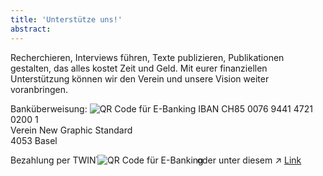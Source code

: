 ```yaml
---
title: 'Unterstütze uns!'
abstract:
---
```


Recherchieren, Interviews führen, Texte publizieren, Publikationen gestalten, das alles kostet Zeit und Geld. Mit eurer finanziellen Unterstützung können wir den Verein und unsere Vision weiter voranbringen.

Banküberweisung:
<img src="/img/qr-IBAN.png" alt="QR Code für E-Banking" class="h-30 w-30 p-0" style="margin:0; margin-top: -1em;" />
IBAN CH85 0076 9441 4721 0200 1 <br>
Verein New Graphic Standard <br>
4053 Basel

Bezahlung per TWINT:
<img src="/img/qr-TWINT.png" alt="QR Code für E-Banking" class="h-30 w-30 p-0" style="margin:-1em;" />
oder unter diesem ↗ <a href="https://go.twint.ch/1/e/tw?tw=acq.sGZu1zkzT0aZyvZ233nYMU8Xp1puBm-itMl-a5b6zPbGD4K0aIFr1dHETMT5592P." style="text-decoration: underline;" target="_blank">Link</a>
